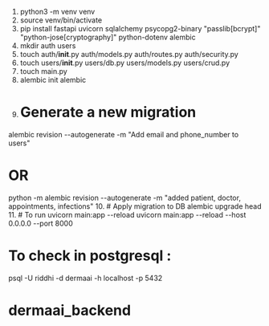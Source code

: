 1. python3 -m venv venv
2. source venv/bin/activate
3. pip install fastapi uvicorn sqlalchemy psycopg2-binary "passlib[bcrypt]" "python-jose[cryptography]" python-dotenv alembic
4. mkdir auth users
5. touch auth/__init__.py auth/models.py auth/routes.py auth/security.py
6. touch users/__init__.py users/db.py users/models.py users/crud.py
7. touch main.py
8. alembic init alembic
9. # Generate a new migration
alembic revision --autogenerate -m "Add email and phone_number to users"
# OR
python -m alembic revision --autogenerate -m "added patient, doctor, appointments, infections"
10. # Apply migration to DB
alembic upgrade head
11. # To run
uvicorn main:app --reload
uvicorn main:app --reload --host 0.0.0.0 --port 8000


# To check in postgresql : 
psql -U riddhi -d dermaai -h localhost -p 5432


# dermaai_backend
